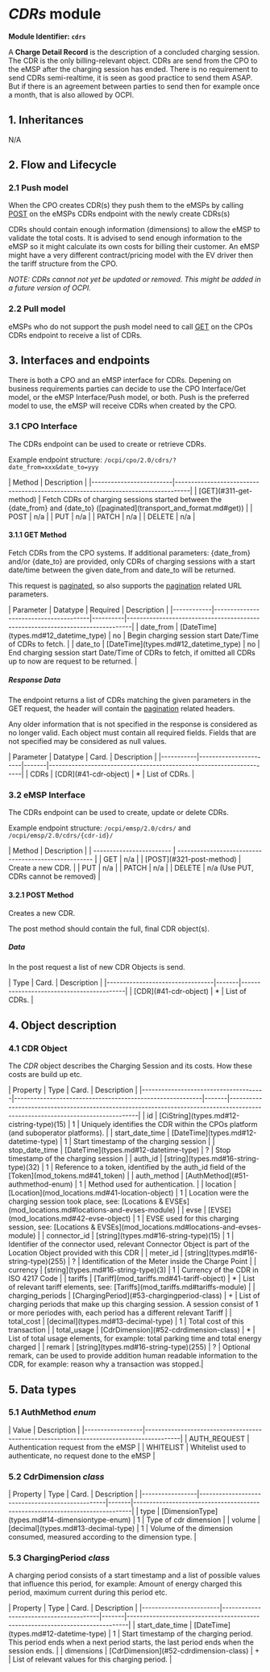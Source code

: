 # _CDRs_ module

**Module Identifier: `cdrs`**

A **Charge Detail Record** is the description of a concluded charging
session. The CDR is the only billing-relevant object.
CDRs are send from the CPO to the eMSP after the charging session has ended.
There is no requirement to send CDRs semi-realtime, it is seen as good practice to send them
ASAP. But if there is an agreement between parties to send then for example once a month, that is also allowed by OCPI.


## 1. Inheritances

N/A

## 2. Flow and Lifecycle

### 2.1 Push model

When the CPO creates CDR(s) they push them to the eMSPs by calling [POST](#321-post-method) on the eMSPs
CDRs endpoint with the newly create CDRs(s)

CDRs should contain enough information (dimensions) to allow the eMSP to validate the total costs. 
It is advised to send enough information to the eMSP so it might calculate its own costs for billing their customer. An eMSP might have a very different contract/pricing model with the EV driver then the tariff structure from the CPO.

_NOTE: CDRs cannot not yet be updated or removed. This might be added in a future version of OCPI._

### 2.2 Pull model

eMSPs who do not support the push model need to call
[GET](#311-get-method) on the CPOs CDRs endpoint to receive a list of CDRs.


## 3. Interfaces and endpoints

There is both a CPO and an eMSP interface for CDRs. Depening on business requirements parties can decide to use
the CPO Interface/Get model, or the eMSP Interface/Push model, or both. 
Push is the preferred model to use, the eMSP will receive CDRs when created by the CPO.

### 3.1 CPO Interface

The CDRs endpoint can be used to create or retrieve CDRs.

Example endpoint structure: `/ocpi/cpo/2.0/cdrs/?date_from=xxx&date_to=yyy`

<div><!-- ---------------------------------------------------------------------------- --></div>
| Method                  | Description                                                                      |
|-------------------------|----------------------------------------------------------------------------------|
| [GET](#311-get-method)  | Fetch CDRs of charging sessions started between the {date_from} and {date_to} ([paginated](transport_and_format.md#get))    |
| POST                    | n/a                                                                              |
| PUT                     | n/a                                                                              |
| PATCH                   | n/a                                                                              |
| DELETE                  | n/a                                                                              |
<div><!-- ---------------------------------------------------------------------------- --></div>

#### 3.1.1 __GET__ Method

Fetch CDRs from the CPO systems. If additional parameters: {date_from} and/or {date_to} are provided, only CDRs of charging sessions with a start date/time between the given date_from and date_to will be returned.

This request is [paginated](transport_and_format.md#get), so also supports the [pagination](transport_and_format.md#paginated-request) related URL parameters.

<div><!-- ---------------------------------------------------------------------------- --></div>
| Parameter  | Datatype                              | Required | Description                                                                   |
|------------|---------------------------------------|----------|-------------------------------------------------------------------------------|
| date_from  | [DateTime](types.md#12_datetime_type) | no       | Begin charging session start Date/Time of CDRs to fetch.                      |
| date_to    | [DateTime](types.md#12_datetime_type) | no       | End charging session start Date/Time of CDRs to fetch, if omitted all CDRs up to now are request to be returned. |
<div><!-- ---------------------------------------------------------------------------- --></div>


##### Response Data

The endpoint returns a list of CDRs matching the given parameters in the GET request, the header will contain the [pagination](transport_and_format.md#paginated-response) related headers. 

Any older information that is not specified in the response is considered as no longer valid.
Each object must contain all required fields. Fields that are not specified may be considered as null values.


<div><!-- ---------------------------------------------------------------------------- --></div>
| Parameter | Datatype              | Card. | Description                                                         |
|-----------|-----------------------|-------|---------------------------------------------------------------------|
| CDRs      | [CDR](#41-cdr-object) | *     | List of CDRs.                                                       |
<div><!-- ---------------------------------------------------------------------------- --></div>

### 3.2 eMSP Interface

The CDRs endpoint can be used to create, update or delete CDRs.

Example endpoint structure: `/ocpi/emsp/2.0/cdrs/` and `/ocpi/emsp/2.0/cdrs/{cdr-id}/`

<div><!-- ---------------------------------------------------------------------------- --></div>
| Method                   | Description                                          |
| ------------------------ | ---------------------------------------------------- |
| GET                      | n/a                                                  |
| [POST](#321-post-method) | Create a new CDR.                                    |
| PUT                      | n/a                                                  |
| PATCH                    | n/a                                                  |
| DELETE                   | n/a (Use PUT, CDRs cannot be removed)                |
<div><!-- ---------------------------------------------------------------------------- --></div>

#### 3.2.1 POST Method

Creates a new CDR.

The post method should contain the full, final CDR object(s).


##### Data

In the post request a list of new CDR Objects is send.

<div><!-- ---------------------------------------------------------------------------- --></div>
| Type                            | Card. | Description                              |
|---------------------------------|-------|------------------------------------------|
| [CDR](#41-cdr-object)           | *     | List of CDRs.                            |
<div><!-- ---------------------------------------------------------------------------- --></div>

## 4. Object description

### 4.1 CDR Object

The *CDR* object describes the Charging Session and its costs. How these costs are build up etc. 

<div><!-- ---------------------------------------------------------------------------- --></div>
| Property                             | Type                                                     | Card. | Description                                                                                                                    |
|--------------------------------------|----------------------------------------------------------|-------|--------------------------------------------------------------------------------------------------------------------------------|
| id                                   | [CiString](types.md#12-cistring-type)(15)                | 1     | Uniquely identifies the CDR within the CPOs platform (and suboperator platforms).                                              |
| start_date_time                      | [DateTime](types.md#12-datetime-type)                    | 1     | Start timestamp of the charging session                                                                                        |
| stop_date_time                       | [DateTime](types.md#12-datetime-type)                    | ?     | Stop timestamp of the charging session                                                                                         |
| auth_id                              | [string](types.md#16-string-type)(32)                    | 1     | Reference to a token, identified by the auth_id field of the [Token](mod_tokens.md#41_token)                                   |
| auth_method                          | [AuthMethod](#51-authmethod-enum)                        | 1     | Method used for authentication.                                                                                                |
| location                             | [Location](mod_locations.md#41-location-object)          | 1     | Location were the charging session took place, see: [Locations & EVSEs](mod_locations.md#locations-and-evses-module)           |
| evse                                 | [EVSE](mod_locations.md#42-evse-object)                  | 1     | EVSE used for this charging session, see: [Locations & EVSEs](mod_locations.md#locations-and-evses-module)                     |   
| connector_id                         | [string](types.md#16-string-type)(15)                    | 1     | Identifier of the connector used, relevant Connector Object is part of the Location Object provided with this CDR              |
| meter_id                             | [string](types.md#16-string-type)(255)                   | ?     | Identification of the Meter inside the Charge Point                                                                            |
| currency                             | [string](types.md#16-string-type)(3)                     | 1     | Currency of the CDR in ISO 4217 Code                                                                                           |
| tariffs                              | [Tariff](mod_tariffs.md#41-tariff-object)                | *     | List of relevant tariff elements, see: [Tariffs](mod_tariffs.md#tariffs-module)                                                |
| charging_periods                     | [ChargingPeriod](#53-chargingperiod-class)               | +     | List of charging periods that make up this charging session. A session consist of 1 or more periodes with, each period has a different relevant Tariff |
| total_cost                           | [decimal](types.md#13-decimal-type)                      | 1     | Total cost of this transaction                                                                                                 |
| total_usage                          | [CdrDimension](#52-cdrdimension-class)                   | *     | List of total usage elements, for example: total parking time and total energy charged                                         |
| remark                               | [string](types.md#16-string-type)(255)                   | ?     | Optional remark, can be used to provide addition human readable information to the CDR, for example: reason why a transaction was stopped.|
<div><!-- ---------------------------------------------------------------------------- --></div>

## 5. Data types

### 5.1 AuthMethod *enum*

<div><!-- ---------------------------------------------------------------------------- --></div>
| Value            | Description                                                                             |
|------------------|-----------------------------------------------------------------------------------------|
| AUTH_REQUEST     | Authentication request from the eMSP                                                    |
| WHITELIST        | Whitelist used to authenticate, no request done to the eMSP                             |
<div><!-- ---------------------------------------------------------------------------- --></div>

### 5.2 CdrDimension *class*

<div><!-- ---------------------------------------------------------------------------- --></div>
| Property        | Type                                            | Card. | Description                                                                 |
|-----------------|-------------------------------------------------|-------|-----------------------------------------------------------------------------|
| type            | [DimensionType](types.md#14-dimensiontype-enum) | 1     | Type of cdr dimension                                                       |
| volume          | [decimal](types.md#13-decimal-type)             | 1     | Volume of the dimension consumed, measured according to the dimension type. |
<div><!-- ---------------------------------------------------------------------------- --></div>

### 5.3 ChargingPeriod *class*

A charging period consists of a start timestamp and a list of possible values that influence this period, for example: Amount of energy charged this period, maximum current during this period etc.

<div><!-- -------------------------------------------------------------------------------- --></div>
| Property               | Type                                   | Card. | Description                                                                  |
|------------------------|----------------------------------------|-------|------------------------------------------------------------------------------|
| start_date_time        | [DateTime](types.md#12-datetime-type)  | 1     | Start timestamp of the charging period. This period ends when a next period starts, the last period ends when the session ends. |
| dimensions             | [CdrDimension](#52-cdrdimension-class) | +     | List of relevant values for this charging period.                                                                               |
<div><!-- -------------------------------------------------------------------------------- --></div>

